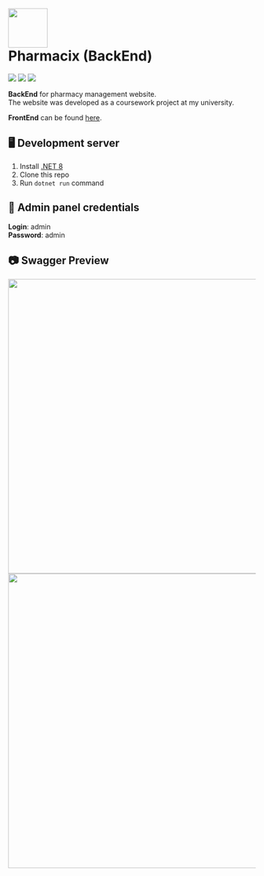 <h1><img width=80 src="https://github.com/MrQuackDuck/PharmacixBackend/assets/61251075/75797229-2171-4427-a2b5-75f62f7ab90e" /> <div>Pharmacix (BackEnd)</div></h1>
<p>
  <a href="https://dotnet.microsoft.com/en-us/apps/aspnet"><img src="https://img.shields.io/badge/ASP.NET-gray?color=2A4FBD&logo=dotnet" /></a>
  <a href="https://www.sqlite.org/"><img src="https://img.shields.io/badge/SQLite-gray?color=488BB5&logo=sqlite" /></a>
  <a href="https://swagger.io/"><img src="https://img.shields.io/badge/Swagger-gray?color=6CBE25&logo=swagger&logoColor=FFFFFF" /></a>
</p>

<b>BackEnd</b> for pharmacy management website. <br>
The website was developed as a coursework project at my university. <br>

<b>FrontEnd</b> can be found <a href="https://github.com/MrQuackDuck/PharmacixFrontend/tree/master">here</a>.

## 🖥 Development server

1. Install <a href="https://dotnet.microsoft.com/en-us/download/dotnet/8.0">.NET 8</a>
2. Clone this repo
3. Run `dotnet run` command

## 🔐 Admin panel credentials
<b>Login</b>: admin<br>
<b>Password</b>: admin

## 📷 Swagger Preview
<img width=600 src="https://github.com/MrQuackDuck/PharmacixBackend/assets/61251075/7bd0e826-db9b-400c-8e58-86488ef5f008" /><br>
<img width=600 src="https://github.com/MrQuackDuck/PharmacixBackend/assets/61251075/c2dd7e30-f668-4212-a9f0-4179d4e9b971" />
